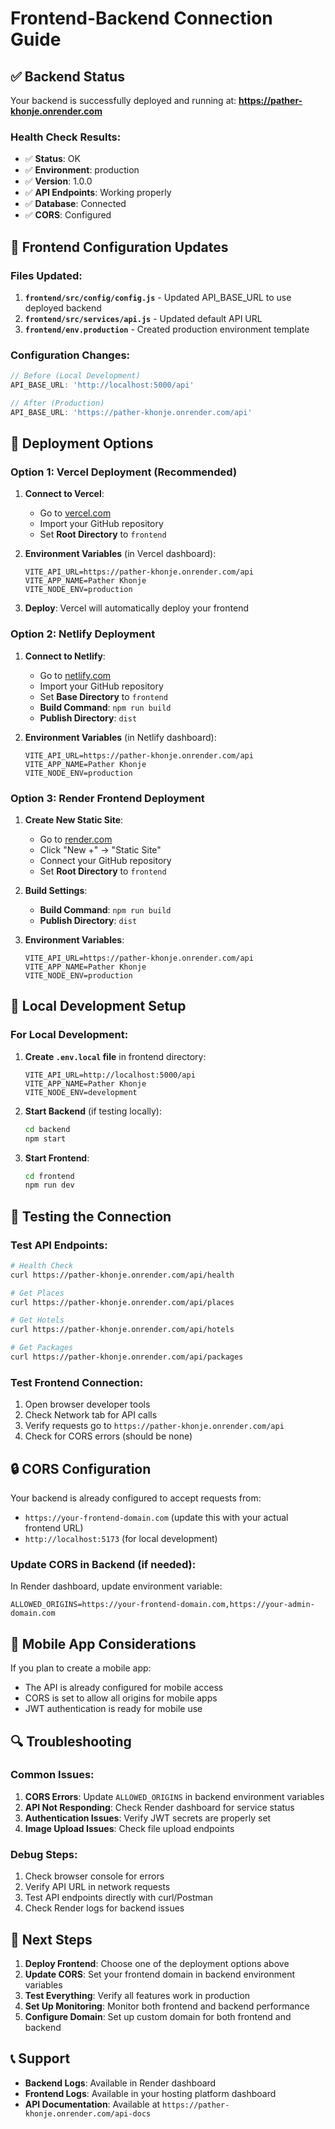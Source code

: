 # Frontend-Backend Connection Guide

## ✅ Backend Status
Your backend is successfully deployed and running at: **https://pather-khonje.onrender.com**

### Health Check Results:
- ✅ **Status**: OK
- ✅ **Environment**: production
- ✅ **Version**: 1.0.0
- ✅ **API Endpoints**: Working properly
- ✅ **Database**: Connected
- ✅ **CORS**: Configured

## 🔧 Frontend Configuration Updates

### Files Updated:
1. **`frontend/src/config/config.js`** - Updated API_BASE_URL to use deployed backend
2. **`frontend/src/services/api.js`** - Updated default API URL
3. **`frontend/env.production`** - Created production environment template

### Configuration Changes:
```javascript
// Before (Local Development)
API_BASE_URL: 'http://localhost:5000/api'

// After (Production)
API_BASE_URL: 'https://pather-khonje.onrender.com/api'
```

## 🚀 Deployment Options

### Option 1: Vercel Deployment (Recommended)
1. **Connect to Vercel**:
   - Go to [vercel.com](https://vercel.com)
   - Import your GitHub repository
   - Set **Root Directory** to `frontend`

2. **Environment Variables** (in Vercel dashboard):
   ```
   VITE_API_URL=https://pather-khonje.onrender.com/api
   VITE_APP_NAME=Pather Khonje
   VITE_NODE_ENV=production
   ```

3. **Deploy**: Vercel will automatically deploy your frontend

### Option 2: Netlify Deployment
1. **Connect to Netlify**:
   - Go to [netlify.com](https://netlify.com)
   - Import your GitHub repository
   - Set **Base Directory** to `frontend`
   - **Build Command**: `npm run build`
   - **Publish Directory**: `dist`

2. **Environment Variables** (in Netlify dashboard):
   ```
   VITE_API_URL=https://pather-khonje.onrender.com/api
   VITE_APP_NAME=Pather Khonje
   VITE_NODE_ENV=production
   ```

### Option 3: Render Frontend Deployment
1. **Create New Static Site**:
   - Go to [render.com](https://render.com)
   - Click "New +" → "Static Site"
   - Connect your GitHub repository
   - Set **Root Directory** to `frontend`

2. **Build Settings**:
   - **Build Command**: `npm run build`
   - **Publish Directory**: `dist`

3. **Environment Variables**:
   ```
   VITE_API_URL=https://pather-khonje.onrender.com/api
   VITE_APP_NAME=Pather Khonje
   VITE_NODE_ENV=production
   ```

## 🔧 Local Development Setup

### For Local Development:
1. **Create `.env.local` file** in frontend directory:
   ```env
   VITE_API_URL=http://localhost:5000/api
   VITE_APP_NAME=Pather Khonje
   VITE_NODE_ENV=development
   ```

2. **Start Backend** (if testing locally):
   ```bash
   cd backend
   npm start
   ```

3. **Start Frontend**:
   ```bash
   cd frontend
   npm run dev
   ```

## 🧪 Testing the Connection

### Test API Endpoints:
```bash
# Health Check
curl https://pather-khonje.onrender.com/api/health

# Get Places
curl https://pather-khonje.onrender.com/api/places

# Get Hotels
curl https://pather-khonje.onrender.com/api/hotels

# Get Packages
curl https://pather-khonje.onrender.com/api/packages
```

### Test Frontend Connection:
1. Open browser developer tools
2. Check Network tab for API calls
3. Verify requests go to `https://pather-khonje.onrender.com/api`
4. Check for CORS errors (should be none)

## 🔒 CORS Configuration

Your backend is already configured to accept requests from:
- `https://your-frontend-domain.com` (update this with your actual frontend URL)
- `http://localhost:5173` (for local development)

### Update CORS in Backend (if needed):
In Render dashboard, update environment variable:
```
ALLOWED_ORIGINS=https://your-frontend-domain.com,https://your-admin-domain.com
```

## 📱 Mobile App Considerations

If you plan to create a mobile app:
- The API is already configured for mobile access
- CORS is set to allow all origins for mobile apps
- JWT authentication is ready for mobile use

## 🔍 Troubleshooting

### Common Issues:
1. **CORS Errors**: Update `ALLOWED_ORIGINS` in backend environment variables
2. **API Not Responding**: Check Render dashboard for service status
3. **Authentication Issues**: Verify JWT secrets are properly set
4. **Image Upload Issues**: Check file upload endpoints

### Debug Steps:
1. Check browser console for errors
2. Verify API URL in network requests
3. Test API endpoints directly with curl/Postman
4. Check Render logs for backend issues

## 🎯 Next Steps

1. **Deploy Frontend**: Choose one of the deployment options above
2. **Update CORS**: Set your frontend domain in backend environment variables
3. **Test Everything**: Verify all features work in production
4. **Set Up Monitoring**: Monitor both frontend and backend performance
5. **Configure Domain**: Set up custom domain for both frontend and backend

## 📞 Support

- **Backend Logs**: Available in Render dashboard
- **Frontend Logs**: Available in your hosting platform dashboard
- **API Documentation**: Available at `https://pather-khonje.onrender.com/api-docs`
